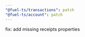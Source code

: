 ```yaml
---
"@fuel-ts/transactions": patch
"@fuel-ts/account": patch
---
```


fix: add missing receipts properties
